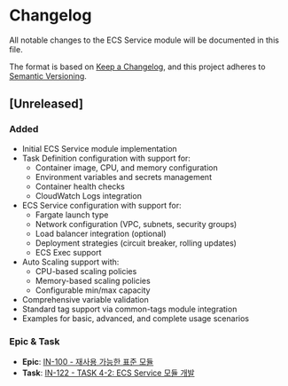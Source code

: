 # Changelog

All notable changes to the ECS Service module will be documented in this file.

The format is based on [Keep a Changelog](https://keepachangelog.com/en/1.0.0/),
and this project adheres to [Semantic Versioning](https://semver.org/spec/v2.0.0.html).

## [Unreleased]

### Added
- Initial ECS Service module implementation
- Task Definition configuration with support for:
  - Container image, CPU, and memory configuration
  - Environment variables and secrets management
  - Container health checks
  - CloudWatch Logs integration
- ECS Service configuration with support for:
  - Fargate launch type
  - Network configuration (VPC, subnets, security groups)
  - Load balancer integration (optional)
  - Deployment strategies (circuit breaker, rolling updates)
  - ECS Exec support
- Auto Scaling support with:
  - CPU-based scaling policies
  - Memory-based scaling policies
  - Configurable min/max capacity
- Comprehensive variable validation
- Standard tag support via common-tags module integration
- Examples for basic, advanced, and complete usage scenarios

### Epic & Task
- **Epic**: [IN-100 - 재사용 가능한 표준 모듈](https://ryuqqq.atlassian.net/browse/IN-100)
- **Task**: [IN-122 - TASK 4-2: ECS Service 모듈 개발](https://ryuqqq.atlassian.net/browse/IN-122)
